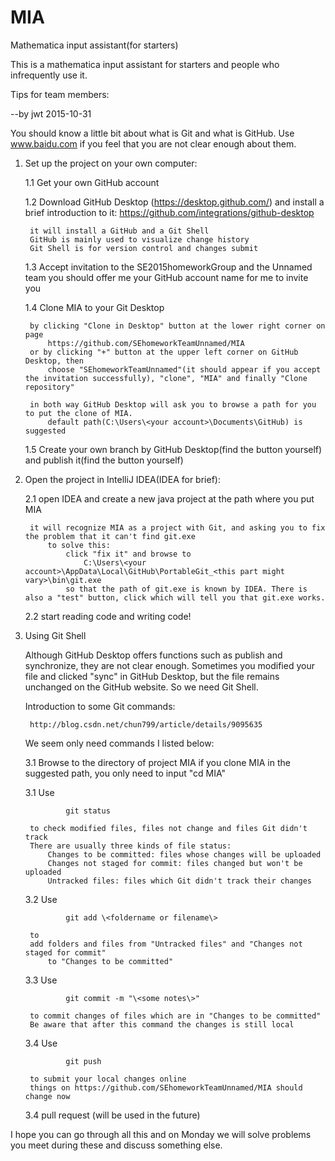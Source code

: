 # MIA
Mathematica input assistant(for starters)


This is a mathematica input assistant for starters and people who infrequently use it.



Tips for team members:

--by jwt 2015-10-31

You should know a little bit about what is Git and what is GitHub.
Use www.baidu.com if you feel that you are not clear enough about them.

1. Set up the project on your own computer:

    1.1 Get your own GitHub account

    1.2 Download GitHub Desktop (https://desktop.github.com/) and install
        a brief introduction to it: https://github.com/integrations/github-desktop
        
        it will install a GitHub and a Git Shell
        GitHub is mainly used to visualize change history
        Git Shell is for version control and changes submit
        
    1.3 Accept invitation to the SE2015homeworkGroup and the Unnamed team
        you should offer me your GitHub account name for me to invite you

    1.4 Clone MIA to your Git Desktop 
    
        by clicking "Clone in Desktop" button at the lower right corner on page 
            https://github.com/SEhomeworkTeamUnnamed/MIA
        or by clicking "+" button at the upper left corner on GitHub Desktop, then
            choose "SEhomeworkTeamUnnamed"(it should appear if you accept the invitation successfully), "clone", "MIA" and finally "Clone repository"
            
        in both way GitHub Desktop will ask you to browse a path for you to put the clone of MIA.
            default path(C:\Users\<your account>\Documents\GitHub) is suggested
            
    1.5 Create your own branch by GitHub Desktop(find the button yourself) and publish it(find the button yourself)
    
    
2. Open the project in IntelliJ IDEA(IDEA for brief):

    2.1 open IDEA and create a new java project at the path where you put MIA
    
        it will recognize MIA as a project with Git, and asking you to fix the problem that it can't find git.exe
            to solve this: 
                click "fix it" and browse to 
                    C:\Users\<your account>\AppData\Local\GitHub\PortableGit_<this part might vary>\bin\git.exe
                so that the path of git.exe is known by IDEA. There is also a "test" button, click which will tell you that git.exe works.
        
    2.2 start reading code and writing code!
    
3. Using Git Shell

    Although GitHub Desktop offers functions such as publish and synchronize, they are not clear enough. 
    Sometimes you modified your file and clicked "sync" in GitHub Desktop, but the file remains unchanged on the GitHub website. So we need Git Shell.
    
    Introduction to some Git commands:
    
        http://blog.csdn.net/chun799/article/details/9095635
        
    We seem only need commands I listed below:
    
    3.1 Browse to the directory of project MIA
        if you clone MIA in the suggested path, you only need to input "cd MIA"
        
    3.1 Use 
    
                git status
                
        to check modified files, files not change and files Git didn't track
        There are usually three kinds of file status:
            Changes to be committed: files whose changes will be uploaded
            Changes not staged for commit: files changed but won't be uploaded
            Untracked files: files which Git didn't track their changes
            
    3.2 Use 
    
                git add \<foldername or filename\>
                
        to 
        add folders and files from "Untracked files" and "Changes not staged for commit"
            to "Changes to be committed"
            
    3.3 Use 
    
                git commit -m "\<some notes\>"
                
        to commit changes of files which are in "Changes to be committed"
        Be aware that after this command the changes is still local
        
    3.4 Use
    
                git push
                
        to submit your local changes online
        things on https://github.com/SEhomeworkTeamUnnamed/MIA should change now
        
    3.4 pull request
        (will be used in the future)
        
        
I hope you can go through all this and on Monday we will solve problems you meet during these and discuss something else.
    
